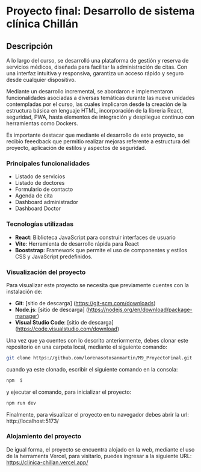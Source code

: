 # Proyecto final: Desarrollo de sistema clínica Chillán
## Descripción
A lo largo del curso, se desarrolló una plataforma de gestión y reserva de servicios médicos, diseñada para facilitar la administración de citas. Con una interfaz intuitiva y responsiva, garantiza un acceso rápido y seguro desde cualquier dispositivo. 

Mediante un desarrollo incremental, se abordaron e implementaron funcionalidades asociadas a diversas temáticas durante las nueve unidades contempladas por el curso, las cuales implicaron desde la creación de la estructura básica en lenguaje HTML, incorporación de la libreria React, seguridad, PWA, hasta elementos de integración y despliegue continuo con herramientas como Dockers.

Es importante destacar que mediante el desarrollo de este proyecto, se recibio feeedback que permitio realizar mejoras referente a estructura del proyecto, aplicación de estilos y aspectos de seguridad.

### Principales funcionalidades
- Listado de servicios
- Listado de doctores
- Formulario de contacto
- Agenda de cita
- Dashboard administrador
- Dashboard Doctor

### Tecnologías utilizadas
- **React**: Biblioteca JavaScript para construir interfaces de usuario
- **Vite**: Herramienta de desarrollo rápida para React
- **Booststrap**: Framework que permite el uso de  componentes y estilos CSS y JavaScript predefinidos. 
  
### Visualización del proyecto
Para visualizar este proyecto se necesita que previamente cuentes con la instalación de:
- **Git**: [sitio de descarga] (https://git-scm.com/downloads)
- **Node.js**: [sitio de descarga] (https://nodejs.org/en/download/package-manager)
- **Visual Studio Code**: [sitio de descarga] (https://code.visualstudio.com/download)
  
Una vez que ya cuentes con lo descrito anteriormente, debes clonar este repositorio en una carpeta local, mediante el siguiente comando:
```bash
git clone https://github.com/lorenasotosanmartin/M9_ProyectoFinal.git
```
cuando ya este clonado, escribir el siguiente comando en la consola: 
```bash
npm  i
```
y ejecutar el comando, para inicializar el proyecto: 
```bash
npm run dev
```
Finalmente, para visualizar el proyecto en tu navegador debes abrir la url: http://localhost:5173/

### Alojamiento del proyecto
De igual forma, el proyecto se encuentra alojado en la web, mediante el uso de la herramenta Vercel, para visitarlo, puedes ingresar a la siguiente URL: https://clinica-chillan.vercel.app/
